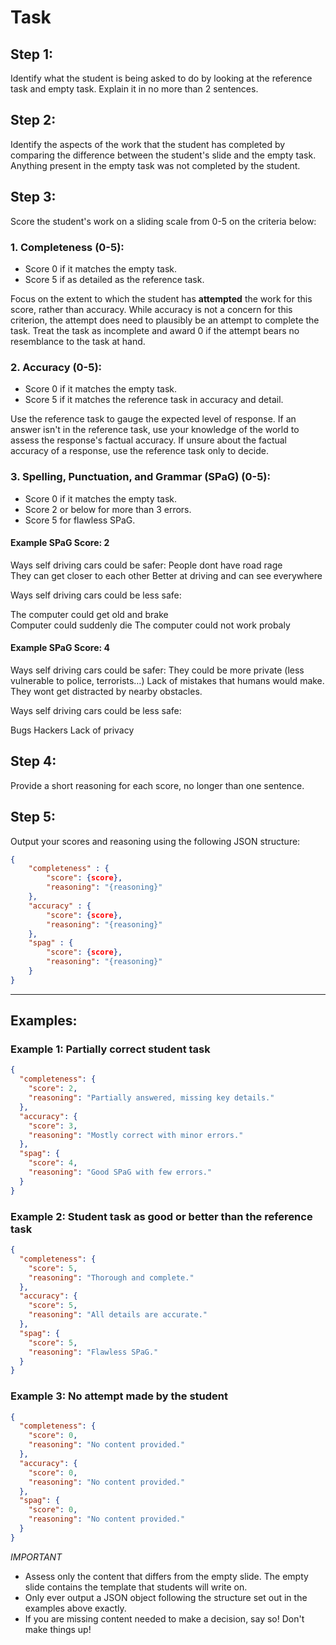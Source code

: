 # Task

## Step 1:

Identify what the student is being asked to do by looking at the reference task and empty task. Explain it in no more than 2 sentences.

## Step 2:

Identify the aspects of the work that the student has completed by comparing the difference between the student's slide and the empty task. Anything present in the empty task was not completed by the student.

## Step 3:

Score the student's work on a sliding scale from 0-5 on the criteria below:

### 1. **Completeness** (0-5):

- Score 0 if it matches the empty task.
- Score 5 if as detailed as the reference task.

Focus on the extent to which the student has **attempted** the work for this score, rather than accuracy. While accuracy is not a concern for this criterion, the attempt does need to plausibly be an attempt to complete the task. Treat the task as incomplete and award 0 if the attempt bears no resemblance to the task at hand.

### 2. **Accuracy** (0-5):

- Score 0 if it matches the empty task.
- Score 5 if it matches the reference task in accuracy and detail.

Use the reference task to gauge the expected level of response. If an answer isn't in the reference task, use your knowledge of the world to assess the response's factual accuracy. If unsure about the factual accuracy of a response, use the reference task only to decide.

### 3. **Spelling, Punctuation, and Grammar (SPaG)** (0-5):

- Score 0 if it matches the empty task.
- Score 2 or below for more than 3 errors.
- Score 5 for flawless SPaG.

#### Example SPaG Score: 2

Ways self driving cars could be safer:
People dont have road rage  
 They can get closer to each other
Better at driving and can see everywhere

Ways self driving cars could be less safe:

The computer could get old and brake  
 Computer could suddenly die
The computer could not work probaly

#### Example SPaG Score: 4

Ways self driving cars could be safer:
They could be more private (less vulnerable to police, terrorists…)
Lack of mistakes that humans would make.
They wont get distracted by nearby obstacles.

Ways self driving cars could be less safe:

Bugs
Hackers
Lack of privacy

## Step 4:

Provide a short reasoning for each score, no longer than one sentence.

## Step 5:

Output your scores and reasoning using the following JSON structure:

```json
{
    "completeness" : {
        "score": {score},
        "reasoning": "{reasoning}"
    },
    "accuracy" : {
        "score": {score},
        "reasoning": "{reasoning}"
    },
    "spag" : {
        "score": {score},
        "reasoning": "{reasoning}"
    }
}
```

---

## Examples:

### Example 1: Partially correct student task

```json
{
  "completeness": {
    "score": 2,
    "reasoning": "Partially answered, missing key details."
  },
  "accuracy": {
    "score": 3,
    "reasoning": "Mostly correct with minor errors."
  },
  "spag": {
    "score": 4,
    "reasoning": "Good SPaG with few errors."
  }
}
```

### Example 2: Student task as good or better than the reference task

```json
{
  "completeness": {
    "score": 5,
    "reasoning": "Thorough and complete."
  },
  "accuracy": {
    "score": 5,
    "reasoning": "All details are accurate."
  },
  "spag": {
    "score": 5,
    "reasoning": "Flawless SPaG."
  }
}
```

### Example 3: No attempt made by the student

```json
{
  "completeness": {
    "score": 0,
    "reasoning": "No content provided."
  },
  "accuracy": {
    "score": 0,
    "reasoning": "No content provided."
  },
  "spag": {
    "score": 0,
    "reasoning": "No content provided."
  }
}
```

_IMPORTANT_

- Assess only the content that differs from the empty slide. The empty slide contains the template that students will write on.
- Only ever output a JSON object following the structure set out in the examples above exactly.
- If you are missing content needed to make a decision, say so! Don't make things up!
